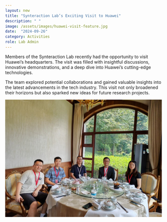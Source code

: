 ```yaml
---
layout: new
title: "Synteraction Lab’s Exciting Visit to Huawei"
description: " "
image: /assets/images/huawei-visit-feature.jpg
date:  "2024-09-26"
category: Activities
role: Lab Admin
---
```

Members of the Synteraction Lab recently had the opportunity to visit Huawei’s headquarters. The visit was filled with insightful discussions, innovative demonstrations, and a deep dive into Huawei’s cutting-edge technologies.

The team explored potential collaborations and gained valuable insights into the latest advancements in the tech industry. This visit not only broadened their horizons but also sparked new ideas for future research projects.

![-](/assets/images/huawei-visit.jpg "-")
